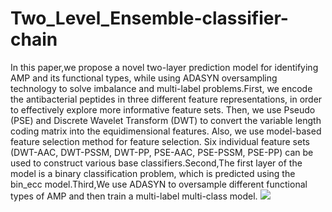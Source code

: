 # Two_Level_Ensemble-classifier-chain
In this paper,we propose a novel two-layer prediction model for identifying AMP and its functional types, while using ADASYN oversampling technology to solve imbalance and multi-label problems.First, we encode the antibacterial peptides in three different feature representations, in order to effectively explore more informative feature sets. Then, we use Pseudo (PSE) and Discrete Wavelet Transform (DWT) to convert the variable length coding matrix into the equidimensional features. Also, we use model-based feature selection method for feature selection. Six individual feature sets (DWT-AAC, DWT-PSSM, DWT-PP, PSE-AAC, PSE-PSSM, PSE-PP) can be used to construct various base classifiers.Second,The first layer of the model is a binary classification problem, which is predicted using the bin\_ecc model.Third,We use ADASYN to oversample different functional types of AMP and then train a multi-label multi-class model.
![](https://github.com/guofei-tju/Ensemble-classifier-chain-model/blob/master/1.jpg)
